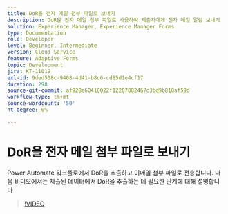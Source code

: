 ```yaml
---
title: DoR을 전자 메일 첨부 파일로 보내기
description: DoR을 전자 메일 첨부 파일로 사용하여 제출자에게 전자 메일 알림 보내기
solution: Experience Manager, Experience Manager Forms
type: Documentation
role: Developer
level: Beginner, Intermediate
version: Cloud Service
feature: Adaptive Forms
topic: Development
jira: KT-11019
exl-id: 9ded508c-9408-4d41-b8c6-cd85d1e4cf17
duration: 298
source-git-commit: af928e60410022f12207082467d3bd9b818af59d
workflow-type: tm+mt
source-wordcount: '50'
ht-degree: 0%

---
```


# DoR을 전자 메일 첨부 파일로 보내기

Power Automate 워크플로에서 DoR을 추출하고 이메일 첨부 파일로 전송합니다.
다음 비디오에서는 제출된 데이터에서 DoR을 추출하는 데 필요한 단계에 대해 설명합니다
>[!VIDEO](https://video.tv.adobe.com/v/346731?quality=12&learn=on)

